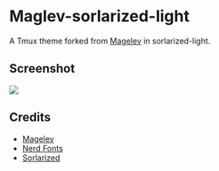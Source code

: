# Maglev-sorlarized-light

A Tmux theme forked from [Magelev](https://github.com/caiogondim/maglev) in sorlarized-light.

## Screenshot

<img src="http://o9gmysn8m.bkt.clouddn.com/20180517152652642560559.png">

## Credits
- [Magelev](https://github.com/caiogondim/maglev)
- [Nerd Fonts](https://github.com/ryanoasis/nerd-fonts)
- [Sorlarized](http://ethanschoonover.com/solarized)
